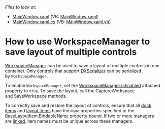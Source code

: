 <!-- default file list -->
*Files to look at*:

* [MainWindow.xaml](./CS/WpfApplication102/MainWindow.xaml) (VB: [MainWindow.xaml](./VB/WpfApplication102/MainWindow.xaml))
* [MainWindow.xaml.cs](./CS/WpfApplication102/MainWindow.xaml.cs) (VB: [MainWindow.xaml.vb](./VB/WpfApplication102/MainWindow.xaml.vb))
<!-- default file list end -->
# How to use WorkspaceManager to save layout of multiple controls

[WorkspaceManager](https://docs.devexpress.com/WPF/DevExpress.Xpf.Core.WorkspaceManager) can be used to save a layout of multiple controls in one container. Only controls that support [DXSerializer](https://docs.devexpress.com/WPF/7409/common-concepts/saving-and-restoring-layouts/saving-and-restoring-layout-basics) can be serialized by `WorkspaceManager`.

To enable `WorkspaceManager`, set the [WorkspaceManager.IsEnabled](https://docs.devexpress.com/WPF/DevExpress.Xpf.Core.WorkspaceManager.IsEnabled) attached property to `true`. To save the layout, call the CaptureWorkspace and SaveWorkspace methods.

To correctly save and restore the layout of controls, ensure that all [dock items](https://docs.devexpress.com/WPF/7209/controls-and-libraries/layout-management/dock-windows/dock-items) and [layout items](https://docs.devexpress.com/WPF/7223/controls-and-libraries/layout-management/dock-windows/layout-items) have the `Name` properties specified or the [BaseLayoutItem.BindableName](https://docs.devexpress.com/WPF/DevExpress.Xpf.Docking.BaseLayoutItem.BindableName) property bound. If two or more managers are [linked](https://docs.devexpress.com/WPF/400980/controls-and-libraries/layout-management/dock-windows/miscellaneous/move-layout-panels-between-dock-layout-managers), item names must be unique across these managers.
